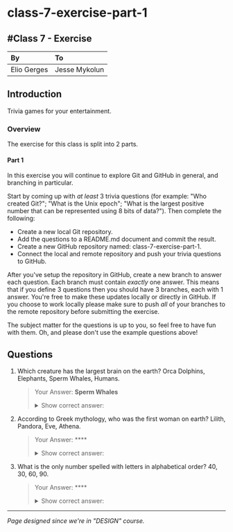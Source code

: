 # class-7-exercise-part-1
#Class 7 - Exercise
---
|By|To|
|:-------------|:--------------|
|Elio Gerges|Jesse Mykolun|

## Introduction
Trivia games for your entertainment.

### Overview
The exercise for this class is split into 2 parts.

#### Part 1
In this exercise you will continue to explore Git and GitHub in general, and branching in particular.

Start by coming up with _at least_ 3 trivia questions (for example: "Who created Git?"; "What is the Unix epoch"; "What is the largest positive number that can be represented using 8 bits of data?"). Then complete the following:

- Create a new local Git repository.
- Add the questions to a README.md document and commit the result.
- Create a new GitHub repository named: class-7-exercise-part-1.
- Connect the local and remote repository and push your trivia questions to GitHub.

After you've setup the repository in GitHub, create a new branch to answer each question. Each branch must contain *exactly* one answer. This means that if you define 3 questions then you should have 3 branches, each with 1 answer. You're free to make these updates locally or directly in GitHub. If you choose to work locally please make sure to push _all_ of your branches to the remote repository before submitting the exercise.

The subject matter for the questions is up to you, so feel free to have fun with them. Oh, and please don't use the example questions above!

## Questions
1. Which creature has the largest brain on the earth? Orca Dolphins, Elephants, Sperm Whales, Humans.
   > Your Answer: **Sperm Whales**
   > <details>
   >  <summary>Show correct answer: </summary>
   >  <b>Sperm Whales</b> is the answer.
   > </details>

2. According to Greek mythology, who was the first woman on earth? Lilith, Pandora, Eve, Athena.
   > Your Answer: ****
   > <details>
   >  <summary>Show correct answer: </summary>
   >  <b>Pandora</b> is the answer.
   > </details>
    
3. What is the only number spelled with letters in alphabetical order? 40, 30, 60, 90.
   > Your Answer: ****
   > <details>
   >  <summary>Show correct answer: </summary>
   >  <b>40</b> is the answer.
   > </details>

---
*Page designed since we're in "DESIGN" course.*
